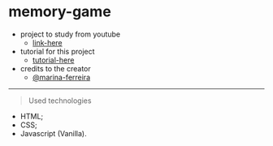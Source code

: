 # memory-game 

* project to study from youtube 
  * [link-here](https://www.youtube.com/watch?v=ZniVgo8U7ek)
* tutorial for this project
  * [tutorial-here](https://marina-ferreira.github.io/tutorials/js/memory-game.pt-br/)
* credits to the creator
  * [@marina-ferreira](https://github.com/marina-ferreira)
___

> Used technologies

* HTML;
* CSS;
* Javascript (Vanilla).